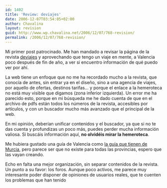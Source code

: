 ```yaml
---
id: 1402
title: 'Review: deviajes'
date: 2006-12-07T03:54:05+02:00
author: Chavalina
layout: revision
guid: http://www.wp.chavalina.net/2006/12/07/768-revision/
permalink: /2006/12/07/768-revision/
---
```

Mi primer post patrocinado. Me han mandado a revisar la página de la revista <a href="http://www.deviajes.es/" target="_blank">deviajes</a> y aprovechando que tengo un viaje en mente, a Valencia poco después de fin de a&ntilde;o, a ver si encuentro información de qué puedo ver por ahí.

La web tiene un enfoque que no me ha recordado mucho a la revista, que conocía de antes, sin entrar ya en el dise&ntilde;o, sino a una agencia de viajes, por aquello de ofertas, destinos tarifas… y porque el enlace a la hemeroteca no está muy visible que digamos (zona inferior izquierda). Un error me ha parecido esto, porque en mi búsqueda me he dado cuenta de que en el archivo de pdfs están todos los números de la revista, accesibles por artículos, y con un buscador mucho más avanzado que el principal de la web.

En mi opinión, deberían unificar contenidos y el buscador, ya que si no te das cuenta y profundizas un poco más, puedes perder mucha información valiosa. Si buscáis información aquí, **no olvidéis mirar la hemeroteca**.

Me hubiera gustado una guía de Valencia como <a href="http://www.deviajes.es/reportajes/MURCIA_3.html" target="_blank">la guía que tienen de Murcia</a>, pero parece ser que no existe para todas las provincias, espero que las vayan creando.

Echo en falta una mejor organización, sin separar contenidos de la revista. Un punto a su favor: los foros. Aunque poco activos, me parece muy interesante poder disponer de opiniones de usuarios reales, que te cuenten los problemas que han tenido